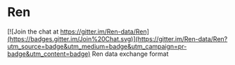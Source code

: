 # Ren

[![Join the chat at https://gitter.im/Ren-data/Ren](https://badges.gitter.im/Join%20Chat.svg)](https://gitter.im/Ren-data/Ren?utm_source=badge&utm_medium=badge&utm_campaign=pr-badge&utm_content=badge)
Ren data exchange format
